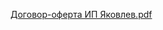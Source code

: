
[Договор-оферта ИП Яковлев.pdf](https://github.com/sybertuk/sybertuk.github.io/files/14627537/-.pdf)
